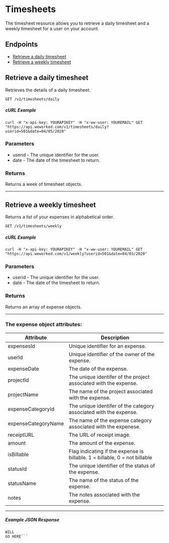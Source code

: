 
# Timesheets
The timesheet resource allows you to retrieve a daily timesheet and a weekly timesheet for a user on your account.

## Endpoints
* [Retrieve a daily timesheet](#retrieve-a-daily-timesheet)
* [Retrieve a weekly timesheet](#retrieve-a-weekly-timesheet)

## Retrieve a daily timesheet
Retrieves the details of a daily timesheet. 

`GET /v1/timesheets/daily`

##### cURL Example
`curl -H "x-api-key: YOURAPIKEY" -H "x-ww-user: YOUREMAIL" GET "https://api.weworked.com/v1/timesheets/daily?userid=501&date=04/05/2020"`

### Parameters
* userid - The unique identifier for the user.
* date - The date of the timesheet to return.

### Returns
Returns a week of timesheet objects.

-------------

## Retrieve a weekly timesheet
Returns a list of your expenses in alphabetical order.

`GET /v1/timesheets/weekly`

##### cURL Example
`curl -H "x-api-key: YOURAPIKEY" -H "x-ww-user: YOUREMAIL" GET "https://api.weworked.com/v1/weekly?userid=501&date=04/03/2020"`

### Parameters
* userid - The unique identifier for the user.
* date - The date of the timesheet to return.

### Returns
Returns an array of expense objects.

-------------

### The expense object attributes:

| Attribute  | Description   |
| ---------- | ------------- |
| expensesId   | Unique identifier for an expense.  |
| userId       | Unique identifier of the owner of the expense.  |
| expenseDate    | The date of the expense. |
| projectId       | The unique identifer of the project associated with the expense.  |
| projectName      | The name of the project associated with the expense.  |
| expenseCategoryId        | The unique identifer of the category associated with the expense.  |
| expenseCategoryName    | The name of the expense category associated with the expenese.  |
| receiptURL   | The URL of receipt image.  |
| amount  | The amount of the expense.  |
| isBillable    | Flag indicating if the expense is billable. 1 = billable, 0 = not billable |
| statusId    | The unique identifier of the status of the expense. |
| statusName    | The name of the status of the expense. |
| notes    | The notes associated with the expense. |

-------------

##### Example JSON Response
```SAMPLE RESPONSE
WILL
GO HERE```
